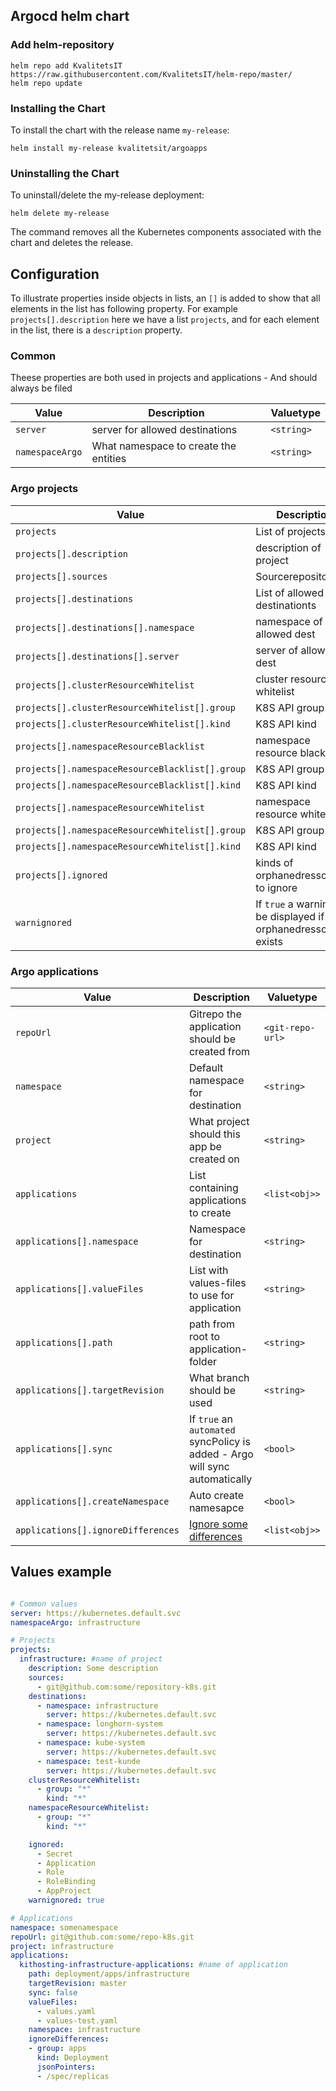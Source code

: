 ## Argocd helm chart
### Add helm-repository
```console
helm repo add KvalitetsIT https://raw.githubusercontent.com/KvalitetsIT/helm-repo/master/
helm repo update
```

### Installing the Chart

To install the chart with the release name `my-release`:

```console
helm install my-release kvalitetsit/argoapps
```

### Uninstalling the Chart

To uninstall/delete the my-release deployment:

```console
helm delete my-release
```

The command removes all the Kubernetes components associated with the chart and deletes the release.

## Configuration
To illustrate properties inside objects in lists, an `[]` is added to show that all elements in the list has following property. For example `projects[].description` here we have a list `projects`, and for each element in the list, there is a `description` property.

### Common
Theese properties are both used in projects and applications - And should always be filed

| Value                                 | Description                                         | Valuetype         |  
| -----                                 | -----------                                         | -----------       |
| `server`                              | server for allowed destinations                     | `<string>`        |
| `namespaceArgo`                       | What namespace to create the entities               | `<string>`        |

### Argo projects

| Value                                        | Description                   | Valuetype                      |
|----------------------------------------------|-------------------------------| -----------                       |
| `projects`                                   | List of projects              | `<list<obj>>`                  |
| `projects[].description`                     | description of project        | `<string>`                     |
| `projects[].sources`                         | Sourcerepositories            | `<list<string>>`               |
| `projects[].destinations`                    | List of allowed destinationts | `<string>`                     |
| `projects[].destinations[].namespace`        | namespace of allowed dest     | `<string>`                     |
| `projects[].destinations[].server`           | server of allowed dest        | `<string>`                     |
| `projects[].clusterResourceWhitelist`        | cluster resource whitelist    | `<list<string>>`               |
| `projects[].clusterResourceWhitelist[].group`| K8S API group                 | `<string>`                  |
| `projects[].clusterResourceWhitelist[].kind` | K8S API kind                  | `<string>`                |
| `projects[].namespaceResourceBlacklist`        | namespace resource blacklist  | `<list<string>>`               |
| `projects[].namespaceResourceBlacklist[].group`| K8S API group                 | `<string>`                  |
| `projects[].namespaceResourceBlacklist[].kind` | K8S API kind                  | `<string>`                |
| `projects[].namespaceResourceWhitelist`        | namespace resource whitelist  | `<list<string>>`               |
| `projects[].namespaceResourceWhitelist[].group`| K8S API group                 | `<string>`                  |
| `projects[].namespaceResourceWhitelist[].kind` | K8S API kind                  | `<string>`                |
| `projects[].ignored`                         | kinds of orphanedressources to ignore                              | `<list<string>>`               |
| `warnignored`                                | If `true` a warning will be displayed if orphanedressources exists | `<bool>` (default: `true`)                       |

### Argo applications

| Value                                 | Description                                                             | Valuetype         |  
| -----                                 | -----------                                                             | -----------       |
| `repoUrl`                             | Gitrepo the application should be created from                          | `<git-repo-url>`  |
| `namespace`                           | Default namespace for destination                                       | `<string>`        |
| `project`                             | What project should this app be created on                              | `<string>`        |
| `applications`                        | List containing applications to create                                  | `<list<obj>>`     |
| `applications[].namespace`            | Namespace for destination                                               | `<string>`        |
| `applications[].valueFiles`           | List with values-files to use for application                           | `<string>`        |
| `applications[].path`                 | path from root to application-folder                                    | `<string>`        |
| `applications[].targetRevision`       | What branch should be used                                              | `<string>`        |
| `applications[].sync`                 | If `true` an `automated` syncPolicy is added - Argo will sync automatically | `<bool>`        |
| `applications[].createNamespace`      | Auto create namesapce                                                   | `<bool>`          |
| `applications[].ignoreDifferences`    | [Ignore some differences](https://argoproj.github.io/argo-cd/user-guide/diffing/) | `<list<obj>>`             |



## Values example
```yaml

# Common values
server: https://kubernetes.default.svc
namespaceArgo: infrastructure

# Projects
projects:
  infrastructure: #name of project
    description: Some description
    sources:
      - git@github.com:some/repository-k8s.git
    destinations:
      - namespace: infrastructure
        server: https://kubernetes.default.svc
      - namespace: longhorn-system
        server: https://kubernetes.default.svc
      - namespace: kube-system
        server: https://kubernetes.default.svc
      - namespace: test-kunde
        server: https://kubernetes.default.svc
    clusterResourceWhitelist:
      - group: "*"
        kind: "*"
    namespaceResourceWhitelist:
      - group: "*"
        kind: "*"

    ignored:
      - Secret
      - Application
      - Role
      - RoleBinding
      - AppProject
    warnignored: true

# Applications
namespace: somenamespace
repoUrl: git@github.com:some/repo-k8s.git
project: infrastructure
applications:
  kithosting-infrastructure-applications: #name of application
    path: deployment/apps/infrastructure
    targetRevision: master
    sync: false
    valueFiles:
      - values.yaml
      - values-test.yaml
    namespace: infrastructure
    ignoreDifferences:
    - group: apps
      kind: Deployment
      jsonPointers:
      - /spec/replicas

```
